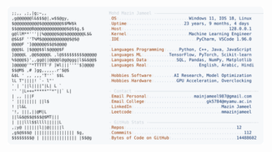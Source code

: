 <picture>
  <source srcset="https://raw.githubusercontent.com/mmazinjameel/mmazinjameel/main/dark_mode.svg?v=1754720125" media="(prefers-color-scheme: dark)">
  <img src="https://raw.githubusercontent.com/mmazinjameel/mmazinjameel/main/light_mode.svg?v=1754720125">
</picture>
